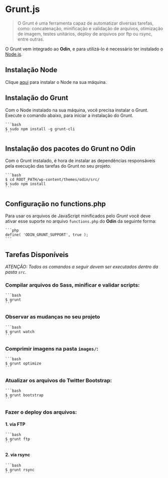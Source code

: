 # Grunt.js #
> O Grunt é uma ferramenta capaz de automatizar diversas tarefas, como: concatenação, minificação e validação de arquivos, otimização de imagem, testes unitários, deploy de arquivos por ftp ou rsync, entre outras.

O Grunt vem integrado ao **Odin**, e para utilizá-lo é necessário ter instalado o [Node.js](http://nodejs.org/).

## Instalação Node ##

Clique [aqui](https://github.com/joyent/node/wiki/Installing-Node.js-via-package-manager) para instalar o Node na sua máquina.

## Instalação do Grunt ##

Com o Node instalado na sua máquina, você precisa instalar o Grunt. Execute o comando abaixo, para iniciar a instalação do Grunt.

	```bash
	$ sudo npm install -g grunt-cli
	```

## Instalação dos pacotes do Grunt no Odin ##

Com o Grunt instalado, é hora de instalar as dependências responsáveis pela execução das tarefas do Grunt no seu projeto.

	```bash
	$ cd ROOT_PATH/wp-content/themes/odin/src/
	$ sudo npm install
	```

## Configuração no functions.php ##

Para usar os arquivos de JavaScript minificados pelo *Grunt* você deve ativar esse suporte no arquivo `functions.php` do **Odin** da seguinte forma:

	```php
	define( 'ODIN_GRUNT_SUPPORT', true );
	```

## Tarefas Disponíveis ##

*ATENÇÃO: Todos os comandos a seguir devem ser executados dentro da pasta `src`*.

### Compilar arquivos do Sass, minificar e validar scripts: ###

	```bash
	$ grunt
	```

### Observar as mudanças no seu projeto ###

	```bash
	$ grunt watch
	```

### Comprimir imagens na pasta `images/`: ###

	```bash
	$ grunt optimize
	```

### Atualizar os arquivos do Twitter Bootstrap: ###

	```bash
	$ grunt bootstrap
	```

### Fazer o deploy dos arquivos: ###

#### 1. via FTP ####

	```bash
	$ grunt ftp
	```

#### 2. via rsync ####

	```bash
	$ grunt rsync
	```
